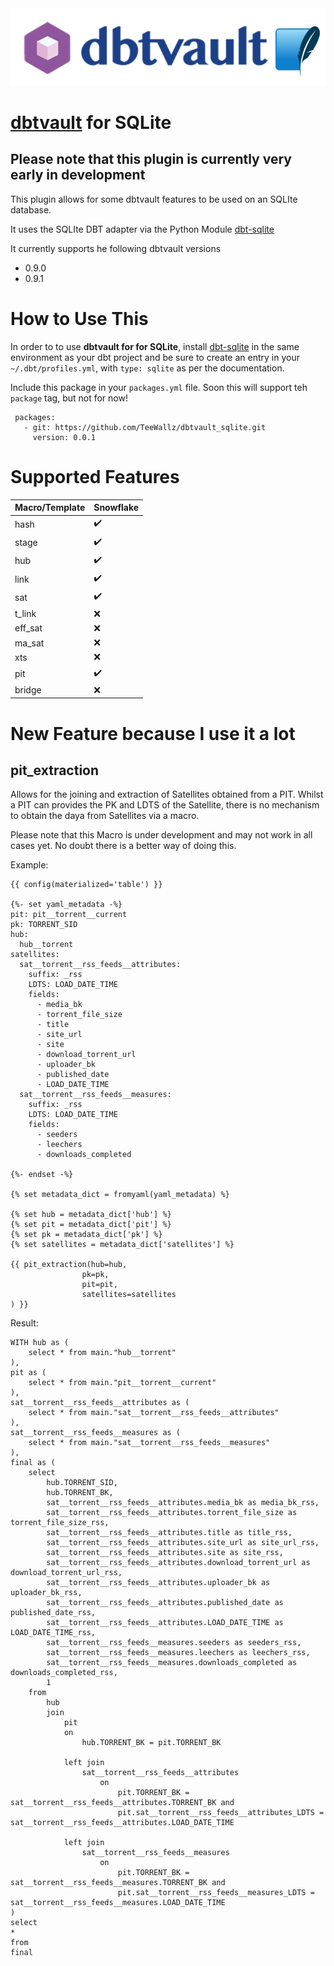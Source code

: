 <div align="center">
  <img src=".github/images/logo.png" alt="dbtvault">
</div>

# [dbtvault](https://github.com/Datavault-UK/dbtvault) for SQLite

## Please note that this plugin is currently very early in development

This plugin allows for some dbtvault features to be used on an SQLIte database.

It uses the SQLIte DBT adapter via the Python Module [dbt-sqlite](https://github.com/codeforkjeff/dbt-sqlite)

It currently supports he following dbtvault versions
* 0.9.0
* 0.9.1


# How to Use This

In order to to use **dbtvault for for SQLite**, install [dbt-sqlite](https://github.com/codeforkjeff/dbt-sqlite) in the same environment as your dbt project and be sure to create an entry in your `~/.dbt/profiles.yml`, with `type: sqlite` as per the documentation.

Include this package in your `packages.yml` file. Soon this will support teh `package` tag, but not for now!
```
 packages:
   - git: https://github.com/TeeWallz/dbtvault_sqlite.git
     version: 0.0.1
```




# Supported Features

| Macro/Template | Snowflake                                     |
|----------------|-----------------------------------------------|
| hash           | :heavy_check_mark:                            |
| stage          | :heavy_check_mark:                            |
| hub            | :heavy_check_mark:                            |
| link           | :heavy_check_mark:                            |
| sat            | :heavy_check_mark:                            |
| t_link         | :x:                                           |
| eff_sat        | :x:                                           |
| ma_sat         | :x:                                           |
| xts            | :x:                                           |
| pit            | :heavy_check_mark:                            |
| bridge         | :x:                                           |


# New Feature because I use it a lot

## pit_extraction
Allows for the joining and extraction of Satellites obtained from a PIT. Whilst a PIT can provides the PK and LDTS of the Satellite, there is no mechanism to obtain the daya from Satellites via a macro.

Please note that this Macro is under development and may not work in all cases yet. No doubt there is a better way of doing this.

Example:
```
{{ config(materialized='table') }}

{%- set yaml_metadata -%}
pit: pit__torrent__current
pk: TORRENT_SID
hub:
  hub__torrent
satellites: 
  sat__torrent__rss_feeds__attributes:
    suffix: _rss
    LDTS: LOAD_DATE_TIME
    fields:
      - media_bk
      - torrent_file_size
      - title
      - site_url
      - site
      - download_torrent_url
      - uploader_bk
      - published_date
      - LOAD_DATE_TIME
  sat__torrent__rss_feeds__measures:
    suffix: _rss
    LDTS: LOAD_DATE_TIME
    fields:
      - seeders
      - leechers
      - downloads_completed

{%- endset -%}

{% set metadata_dict = fromyaml(yaml_metadata) %}

{% set hub = metadata_dict['hub'] %}
{% set pit = metadata_dict['pit'] %}
{% set pk = metadata_dict['pk'] %}
{% set satellites = metadata_dict['satellites'] %}

{{ pit_extraction(hub=hub,
                pk=pk,
                pit=pit,
                satellites=satellites
) }}
```

Result:
```
WITH hub as (
    select * from main."hub__torrent"
),
pit as (
    select * from main."pit__torrent__current"
),
sat__torrent__rss_feeds__attributes as (
    select * from main."sat__torrent__rss_feeds__attributes"
),
sat__torrent__rss_feeds__measures as (
    select * from main."sat__torrent__rss_feeds__measures"
),
final as (
    select
        hub.TORRENT_SID,
        hub.TORRENT_BK,
        sat__torrent__rss_feeds__attributes.media_bk as media_bk_rss,
        sat__torrent__rss_feeds__attributes.torrent_file_size as torrent_file_size_rss,
        sat__torrent__rss_feeds__attributes.title as title_rss,
        sat__torrent__rss_feeds__attributes.site_url as site_url_rss,
        sat__torrent__rss_feeds__attributes.site as site_rss,
        sat__torrent__rss_feeds__attributes.download_torrent_url as download_torrent_url_rss,
        sat__torrent__rss_feeds__attributes.uploader_bk as uploader_bk_rss,
        sat__torrent__rss_feeds__attributes.published_date as published_date_rss,
        sat__torrent__rss_feeds__attributes.LOAD_DATE_TIME as LOAD_DATE_TIME_rss,
        sat__torrent__rss_feeds__measures.seeders as seeders_rss,
        sat__torrent__rss_feeds__measures.leechers as leechers_rss,
        sat__torrent__rss_feeds__measures.downloads_completed as downloads_completed_rss,
        1
    from
        hub
        join
            pit
            on
                hub.TORRENT_BK = pit.TORRENT_BK
                            
            left join
                sat__torrent__rss_feeds__attributes 
                    on 
                        pit.TORRENT_BK = sat__torrent__rss_feeds__attributes.TORRENT_BK and
                        pit.sat__torrent__rss_feeds__attributes_LDTS = sat__torrent__rss_feeds__attributes.LOAD_DATE_TIME
                            
            left join
                sat__torrent__rss_feeds__measures 
                    on 
                        pit.TORRENT_BK = sat__torrent__rss_feeds__measures.TORRENT_BK and
                        pit.sat__torrent__rss_feeds__measures_LDTS = sat__torrent__rss_feeds__measures.LOAD_DATE_TIME            
)
select
*
from
final
```